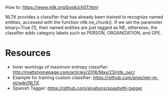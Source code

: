 How to: https://www.nltk.org/book/ch07.html

NLTK provides a classifier that has already been trained to recognize named entities, accessed with the function nltk.ne_chunk(). If we set the parameter binary=True [1], then named entities are just tagged as NE; otherwise, the classifier adds category labels such as PERSON, ORGANIZATION, and GPE.

# Resources

- Inner workings of maximum entropy classifier: http://mattshomepage.com/articles/2016/May/23/nltk_nec/
- Example for training custom classifier: https://github.com/arop/ner-re-pt/wiki/NLTK
- Spanish Tagger: https://github.com/alvations/spaghetti-tagger

